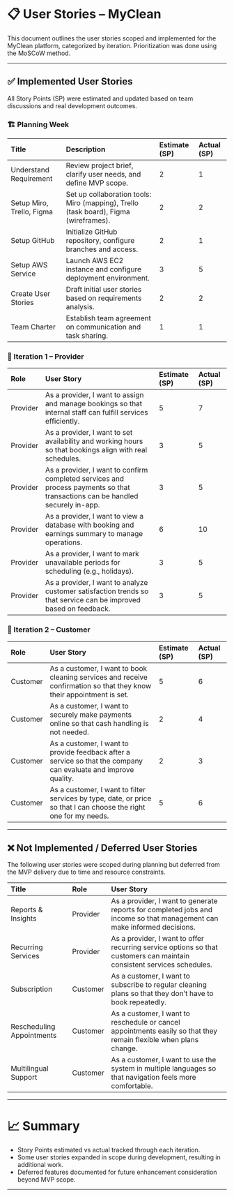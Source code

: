 # 📋 User Stories – MyClean

This document outlines the user stories scoped and implemented for the MyClean platform, categorized by iteration. Prioritization was done using the MoSCoW method.

---

## ✅ Implemented User Stories

All Story Points (SP) were estimated and updated based on team discussions and real development outcomes.

### 🏗 Planning Week

| Title | Description | Estimate (SP) | Actual (SP) |
|:---|:---|:---|:---|
| Understand Requirement | Review project brief, clarify user needs, and define MVP scope. | 2 | 1 |
| Setup Miro, Trello, Figma | Set up collaboration tools: Miro (mapping), Trello (task board), Figma (wireframes). | 2 | 2 |
| Setup GitHub | Initialize GitHub repository, configure branches and access. | 2 | 1 |
| Setup AWS Service | Launch AWS EC2 instance and configure deployment environment. | 3 | 5 |
| Create User Stories | Draft initial user stories based on requirements analysis. | 2 | 2 |
| Team Charter | Establish team agreement on communication and task sharing. | 1 | 1 |

### 🚀 Iteration 1 – Provider

| Role | User Story | Estimate (SP) | Actual (SP) |
|:---|:---|:---|:---|
| Provider | As a provider, I want to assign and manage bookings so that internal staff can fulfill services efficiently. | 5 | 7 |
| Provider | As a provider, I want to set availability and working hours so that bookings align with real schedules. | 3 | 5 |
| Provider | As a provider, I want to confirm completed services and process payments so that transactions can be handled securely in-app. | 3 | 5 |
| Provider | As a provider, I want to view a database with booking and earnings summary to manage operations. | 6 | 10 |
| Provider | As a provider, I want to mark unavailable periods for scheduling (e.g., holidays). | 3 | 5 |
| Provider | As a provider, I want to analyze customer satisfaction trends so that service can be improved based on feedback. | 3 | 5 |

### 👥 Iteration 2 – Customer

| Role | User Story | Estimate (SP) | Actual (SP) |
|:---|:---|:---|:---|
| Customer | As a customer, I want to book cleaning services and receive confirmation so that they know their appointment is set. | 5 | 6 |
| Customer | As a customer, I want to securely make payments online so that cash handling is not needed. | 2 | 4 |
| Customer | As a customer, I want to provide feedback after a service so that the company can evaluate and improve quality. | 2 | 3 |
| Customer | As a customer, I want to filter services by type, date, or price so that I can choose the right one for my needs. | 5 | 6 |

---

## ❌ Not Implemented / Deferred User Stories

The following user stories were scoped during planning but deferred from the MVP delivery due to time and resource constraints.

| Title | Role | User Story |
|:---|:---|:---|
| Reports & Insights | Provider | As a provider, I want to generate reports for completed jobs and income so that management can make informed decisions. |
| Recurring Services | Provider | As a provider, I want to offer recurring service options so that customers can maintain consistent services schedules. |
| Subscription | Customer | As a customer, I want to subscribe to regular cleaning plans so that they don’t have to book repeatedly. |
| Rescheduling Appointments | Customer | As a customer, I want to reschedule or cancel appointments easily so that they remain flexible when plans change. |
| Multilingual Support | Customer | As a customer, I want to use the system in multiple languages so that navigation feels more comfortable. |

---

# 📈 Summary

- Story Points estimated vs actual tracked through each iteration.
- Some user stories expanded in scope during development, resulting in additional work.
- Deferred features documented for future enhancement consideration beyond MVP scope.

---
